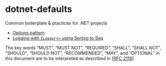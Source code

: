 # dotnet-defaults

Common boilerplate &amp; practices for .NET projects

- [Options pattern](Patterns/Options.md)
- [Logging with `ILogger<>` using Serilog to Seq](Patterns/Serilog.md)

The key words “MUST”, “MUST NOT”, “REQUIRED”, “SHALL”, “SHALL NOT”, “SHOULD”, “SHOULD NOT”, “RECOMMENDED”, “MAY”, and “OPTIONAL” in this document are to be interpreted as described in [[RFC 2119](https://www.ietf.org/rfc/rfc2119.txt)].
